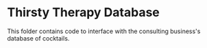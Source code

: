 # Thirsty Therapy Database

This folder contains code to interface with the consulting business's database of cocktails.
